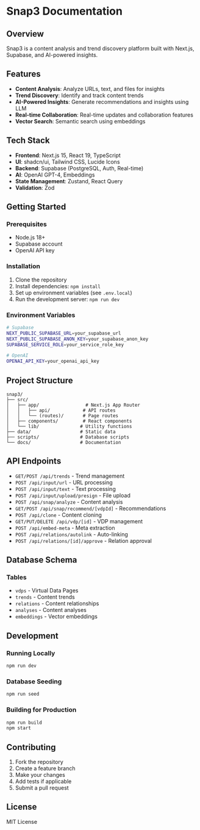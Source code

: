 # Snap3 Documentation

## Overview

Snap3 is a content analysis and trend discovery platform built with Next.js, Supabase, and AI-powered insights.

## Features

- **Content Analysis**: Analyze URLs, text, and files for insights
- **Trend Discovery**: Identify and track content trends
- **AI-Powered Insights**: Generate recommendations and insights using LLM
- **Real-time Collaboration**: Real-time updates and collaboration features
- **Vector Search**: Semantic search using embeddings

## Tech Stack

- **Frontend**: Next.js 15, React 19, TypeScript
- **UI**: shadcn/ui, Tailwind CSS, Lucide Icons
- **Backend**: Supabase (PostgreSQL, Auth, Real-time)
- **AI**: OpenAI GPT-4, Embeddings
- **State Management**: Zustand, React Query
- **Validation**: Zod

## Getting Started

### Prerequisites

- Node.js 18+
- Supabase account
- OpenAI API key

### Installation

1. Clone the repository
2. Install dependencies: `npm install`
3. Set up environment variables (see `.env.local`)
4. Run the development server: `npm run dev`

### Environment Variables

```bash
# Supabase
NEXT_PUBLIC_SUPABASE_URL=your_supabase_url
NEXT_PUBLIC_SUPABASE_ANON_KEY=your_supabase_anon_key
SUPABASE_SERVICE_ROLE=your_service_role_key

# OpenAI
OPENAI_API_KEY=your_openai_api_key
```

## Project Structure

```
snap3/
├── src/
│   ├── app/                 # Next.js App Router
│   │   ├── api/            # API routes
│   │   └── (routes)/       # Page routes
│   ├── components/         # React components
│   └── lib/               # Utility functions
├── data/                  # Static data
├── scripts/               # Database scripts
└── docs/                  # Documentation
```

## API Endpoints

- `GET/POST /api/trends` - Trend management
- `POST /api/input/url` - URL processing
- `POST /api/input/text` - Text processing
- `POST /api/input/upload/presign` - File upload
- `POST /api/snap/analyze` - Content analysis
- `GET/POST /api/snap/recommend/[vdpId]` - Recommendations
- `POST /api/clone` - Content cloning
- `GET/PUT/DELETE /api/vdp/[id]` - VDP management
- `POST /api/embed-meta` - Meta extraction
- `POST /api/relations/autolink` - Auto-linking
- `POST /api/relations/[id]/approve` - Relation approval

## Database Schema

### Tables

- `vdps` - Virtual Data Pages
- `trends` - Content trends
- `relations` - Content relationships
- `analyses` - Content analyses
- `embeddings` - Vector embeddings

## Development

### Running Locally

```bash
npm run dev
```

### Database Seeding

```bash
npm run seed
```

### Building for Production

```bash
npm run build
npm start
```

## Contributing

1. Fork the repository
2. Create a feature branch
3. Make your changes
4. Add tests if applicable
5. Submit a pull request

## License

MIT License






